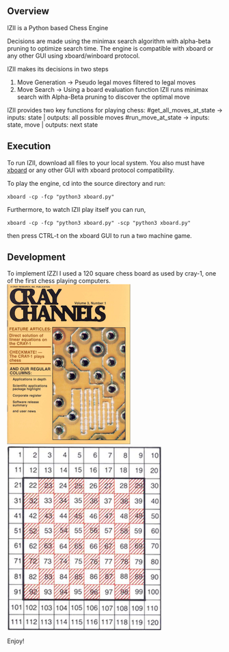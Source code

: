 ## Overview
IZII is a Python based Chess Engine

Decisions are made using the minimax search algorithm with alpha-beta pruning to optimize search time. The engine is compatible with xboard or any other GUI using xboard/winboard protocol. 

IZII makes its decisions in two steps 
1. Move Generation -> Pseudo legal moves filtered to legal moves
2. Move Search -> Using a board evaluation function IZII runs minimax search with Alpha-Beta pruning to discover the optimal move

IZII provides two key functions for playing chess:
#get_all_moves_at_state -> inputs: state | outputs: all possible moves
#run_move_at_state -> inputs: state, move | outputs: next state

## Execution
To run IZII, download all files to your local system. You also must have [xboard](https://www.gnu.org/software/xboard/) or any other GUI with xboard protocol compatibility. 

To play the engine, cd into the source directory and run: 
```python3
xboard -cp -fcp "python3 xboard.py"
```
Furthermore, to watch IZII play itself you can run, 
```python3
xboard -cp -fcp "python3 xboard.py" -scp "python3 xboard.py"
```
then press CTRL-t on the xboard GUI to run a two machine game.

## Development
To implement IZZI I used a 120 square chess board as used by cray-1, one of the first chess playing computers.
![120sqboard](/images/cray.png?raw=true "120 square board") ![120sqboard](/images/120sqboard.png?raw=true "120 square board")

Enjoy!
